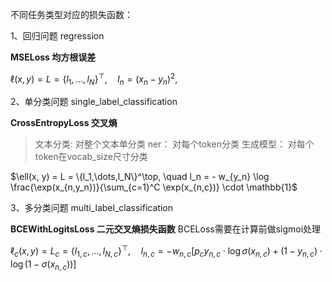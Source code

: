 
不同任务类型对应的损失函数：

1、回归问题 regression

**MSELoss 均方根误差**

$\ell(x, y) = L = \{l_1,\dots,l_N\}^\top, \quad
        l_n = \left( x_n - y_n \right)^2,$

2、单分类问题 single_label_classification

**CrossEntropyLoss 交叉熵**

> 文本分类: 对整个文本单分类
ner： 对每个token分类
生成模型： 对每个token在vocab_size尺寸分类

$\ell(x, y) = L = \{l_1,\dots,l_N\}^\top, \quad
          l_n = - w_{y_n} \log \frac{\exp(x_{n,y_n})}{\sum_{c=1}^C \exp(x_{n,c})} \cdot \mathbb{1}$


3、多分类问题 multi_label_classification

**BCEWithLogitsLoss 二元交叉熵损失函数**
BCELoss需要在计算前做sigmoi处理

$\ell_c(x, y) = L_c = \{l_{1,c},\dots,l_{N,c}\}^\top, \quad
        l_{n,c} = - w_{n,c} \left[ p_c y_{n,c} \cdot \log \sigma(x_{n,c})
        + (1 - y_{n,c}) \cdot \log (1 - \sigma(x_{n,c})) \right]$


